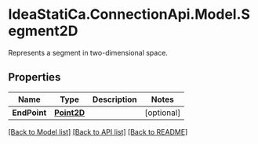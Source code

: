 # IdeaStatiCa.ConnectionApi.Model.Segment2D
Represents a segment in two-dimensional space.

## Properties

Name | Type | Description | Notes
------------ | ------------- | ------------- | -------------
**EndPoint** | [**Point2D**](Point2D.md) |  | [optional] 

[[Back to Model list]](../README.md#documentation-for-models) [[Back to API list]](../README.md#documentation-for-api-endpoints) [[Back to README]](../README.md)

